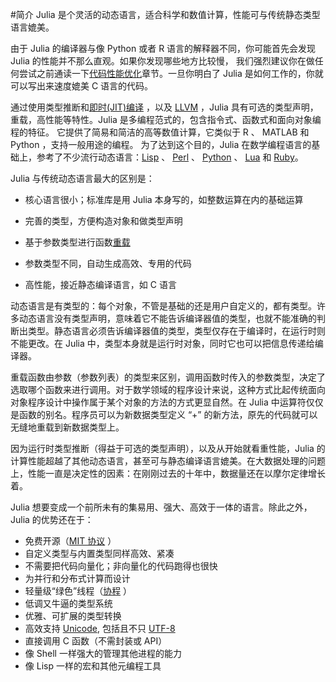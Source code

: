 #简介
Julia 是个灵活的动态语言，适合科学和数值计算，性能可与传统静态类型语言媲美。

由于 Julia 的编译器与像 Python 或者 R 语言的解释器不同，你可能首先会发现 Julia 的性能并不那么直观。如果你发现哪些地方比较慢， 我们强烈建议你在做任何尝试之前通读一下[代码性能优化](code-optimize.md)章节。一旦你明白了 Julia 是如何工作的，你就可以写出来速度媲美 C 语言的代码。 

通过使用类型推断和[即时(JIT)编译](http://zh.wikipedia.org/zh-cn/%E5%8D%B3%E6%99%82%E7%B7%A8%E8%AD%AF) ，以及 [LLVM](http://zh.wikipedia.org/wiki/LLVM) ，Julia 具有可选的类型声明，重载，高性能等特性。Julia 是多编程范式的，包含指令式、函数式和面向对象编程的特征。 它提供了简易和简洁的高等数值计算，它类似于 R 、 MATLAB 和 Python ，支持一般用途的编程。 为了达到这个目的，Julia 在数学编程语言的基础上，参考了不少流行动态语言：[Lisp](http://zh.wikipedia.org/zh-cn/LISP) 、 [Perl](http://zh.wikipedia.org/zh-cn/Perl) 、 [Python](http://zh.wikipedia.org/zh-cn/Python) 、 [Lua](http://zh.wikipedia.org/zh-cn/Lua) 和 [Ruby](http://zh.wikipedia.org/zh-cn/Ruby)。

Julia 与传统动态语言最大的区别是：

 - 核心语言很小；标准库是用 Julia 本身写的，如整数运算在内的基础运算

 - 完善的类型，方便构造对象和做类型声明
 - 基于参数类型进行函数[重载](http://en.wikipedia.org/wiki/Multiple_dispatch)
 - 参数类型不同，自动生成高效、专用的代码
 - 高性能，接近静态编译语言，如 C 语言

动态语言是有类型的：每个对象，不管是基础的还是用户自定义的，都有类型。许多动态语言没有类型声明，意味着它不能告诉编译器值的类型，也就不能准确的判断出类型。静态语言必须告诉编译器值的类型，类型仅存在于编译时，在运行时则不能更改。在 Julia 中，类型本身就是运行时对象，同时它也可以把信息传递给编译器。

重载函数由参数（参数列表）的类型来区别，调用函数时传入的参数类型，决定了选取哪个函数来进行调用。对于数学领域的程序设计来说，这种方式比起传统面向对象程序设计中操作属于某个对象的方法的方式更显自然。在 Julia 中运算符仅仅是函数的别名。程序员可以为新数据类型定义 “+” 的新方法，原先的代码就可以无缝地重载到新数据类型上。

因为运行时类型推断（得益于可选的类型声明），以及从开始就看重性能，Julia 的计算性能超越了其他动态语言，甚至可与静态编译语言媲美。在大数据处理的问题上，性能一直是决定性的因素：在刚刚过去的十年中，数据量还在以摩尔定律增长着。

Julia 想要变成一个前所未有的集易用、强大、高效于一体的语言。除此之外，Julia 的优势还在于：

 - 免费开源（[MIT 协议](https://github.com/JuliaLang/julia/blob/master/LICENSE.md) ）
 - 自定义类型与内置类型同样高效、紧凑
 - 不需要把代码向量化；非向量化的代码跑得也很快
 - 为并行和分布式计算而设计
 - 轻量级“绿色”线程（[协程](http://zh.wikipedia.org/zh-cn/%E5%8D%8F%E7%A8%8B) ）
 - 低调又牛逼的类型系统
 - 优雅、可扩展的类型转换
 - 高效支持 [Unicode](http://zh.wikipedia.org/zh-cn/Unicode), 包括且不只 [UTF-8](http://zh.wikipedia.org/zh-cn/UTF-8)
 - 直接调用 C 函数（不需封装或 API）
 - 像 Shell 一样强大的管理其他进程的能力
 - 像 Lisp 一样的宏和其他元编程工具